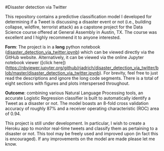 #Disaster detection via Twitter

This repository contains a predictive classification model I developed for determining if a Tweet is discussing a disaster event or not (i.e., building collapse, wildfire, terrorist attack) as a capstone project for the Data Science course offered at General Assembly in Austin, TX. The course was excellent and I highly recommend it to anyone interested. 

**Form**: The project is in a **long** python notebook ([disaster_detection_via_twitter.ipynb](disaster_detection_via_twitter.ipynb)) which can be viewed directly via the GitHub website. Alternatively, it can be viewed via the online Jupyter notebook viewer ([click here])(https://nbviewer.jupyter.org/github/rjadrich/disaster_detection_via_twitter/blob/master/disaster_detection_via_twitter.ipynb). For brevity, feel free to just read the descriptions and ignore the long code segments. There is a total of eight sections with figures and plots interspersed throughout. 

**Outcome**: combining various Natural Language Processing tools, an accurate Logistic Regression classifier is built to automatically identify a Tweet as a disaster or not. The model boasts an 8-fold cross validation accuracy of roughly 87% and a receiver operating characteristic (ROC) area of 0.94.

This project is still under development. In particular, I wish to create a Heroku app to monitor real-time tweets and classify them as pertaining to a disaster or not. This tool may be freely used and improved upon (in fact this is encouraged). If any improvements on the model are made please let me know.




